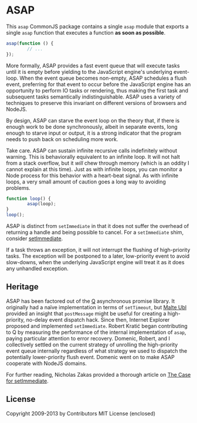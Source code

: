
# ASAP

This `asap` CommonJS package contains a single `asap` module that
exports a single `asap` function that executes a function **as soon as
possible**.

```javascript
asap(function () {
        // ...
});
```

More formally, ASAP provides a fast event queue that will execute tasks
until it is empty before yielding to the JavaScript engine's underlying
event-loop.    When the event queue becomes non-empty, ASAP schedules a
flush event, preferring for that event to occur before the JavaScript
engine has an opportunity to perform IO tasks or rendering, thus making
the first task and subsequent tasks semantically indistinguishable.
ASAP uses a variety of techniques to preserve this invariant on
different versions of browsers and NodeJS.

By design, ASAP can starve the event loop on the theory that, if there
is enough work to be done synchronously, albeit in separate events, long
enough to starve input or output, it is a strong indicator that the
program needs to push back on scheduling more work.

Take care.    ASAP can sustain infinite recursive calls indefinitely
without warning.    This is behaviorally equivalent to an infinite loop.
It will not halt from a stack overflow, but it *will* chew through
memory (which is an oddity I cannot explain at this time).    Just as with
infinite loops, you can monitor a Node process for this behavior with a
heart-beat signal.    As with infinite loops, a very small amount of
caution goes a long way to avoiding problems.

```javascript
function loop() {
        asap(loop);
}
loop();
```

ASAP is distinct from `setImmediate` in that it does not suffer the
overhead of returning a handle and being possible to cancel.    For a
`setImmediate` shim, consider [setImmediate][].

[setImmediate]: https://github.com/noblejs/setimmediate

If a task throws an exception, it will not interrupt the flushing of
high-priority tasks.    The exception will be postponed to a later,
low-priority event to avoid slow-downs, when the underlying JavaScript
engine will treat it as it does any unhandled exception.

## Heritage

ASAP has been factored out of the [Q][] asynchronous promise library.
It originally had a naïve implementation in terms of `setTimeout`, but
[Malte Ubl][NonBlocking] provided an insight that `postMessage` might be
useful for creating a high-priority, no-delay event dispatch hack.
Since then, Internet Explorer proposed and implemented `setImmediate`.
Robert Kratić began contributing to Q by measuring the performance of
the internal implementation of `asap`, paying particular attention to
error recovery.    Domenic, Robert, and I collectively settled on the
current strategy of unrolling the high-priority event queue internally
regardless of what strategy we used to dispatch the potentially
lower-priority flush event.    Domenic went on to make ASAP cooperate with
NodeJS domains.

[Q]: https://github.com/kriskowal/q
[NonBlocking]: http://www.nonblocking.io/2011/06/windownexttick.html

For further reading, Nicholas Zakas provided a thorough article on [The
Case for setImmediate][NCZ].

[NCZ]: http://www.nczonline.net/blog/2013/07/09/the-case-for-setimmediate/

## License

Copyright 2009-2013 by Contributors
MIT License (enclosed)

